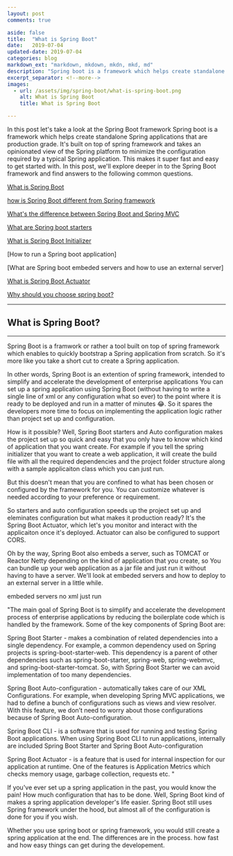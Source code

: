```yaml
---
layout: post
comments: true

aside: false
title:  "What is Spring Boot"
date:   2019-07-04
updated-date: 2019-07-04
categories: blog
markdown_ext: "markdown, mkdown, mkdn, mkd, md"
description: "Spring boot is a framework which helps create standalone Spring applications that are production grade. It's built on top of spring framework and takes an opinionated view of the Spring platform to minimize the configuration required by a typical Spring application. This makes it super fast and easy to get started with. In this post, we'll explore deeper in to the Spring Boot framework and find answers to some common questions about it."
excerpt_separator: <!--more-->
images: 
  - url: /assets/img/spring-boot/what-is-spring-boot.png
    alt: What is Spring Boot
    title: What is Spring Boot

---
```


In this post let's take a look at the Spring Boot framework 
Spring boot is a framework which helps create standalone Spring applications that are production grade. It's built on top of spring framework and takes an opinionated view of the Spring platform to minimize the configuration required by a typical Spring application. This makes it super fast and easy to get started with. In this post, we'll explore deeper in to the Spring Boot framework and find answers to the following common questions.

[What is Spring Boot](#)

[how is Spring Boot different from Spring framework](#)


[What's the difference between Spring Boot and Spring MVC](#)

[What are Spring boot starters](#)

[What is Spring Boot Initializer](#)

[How to run a Spring boot application]

[What are Spring boot embeded servers and how to use an external server]

[What is Spring Boot Actuator](https://docs.spring.io/spring-boot/docs/2.2.0.M3/reference/html/production-ready-features.html)

[Why should you choose spring boot?](#)

<!--more-->
<hr>

## What is Spring Boot?

<hr>

Spring Boot is a framwork or rather a tool built on top of spring framework which enables to quickly bootstrap a Spring application from scratch. So it's more like you take a short cut to create a Spring application.

In other words, Spring Boot is an extention of spring framework, intended to simplify and accelerate the development of enterprise applications 
You can set up a spring application using Spring Boot (without having to write a single line of xml or any configuration what so ever) to the point where it is ready to be deployed and run in a matter of minutes :joy:. So it spares the developers more time to focus on implementing the application logic rather than project set up and configuration.

How is it possible? Well, Spring Boot starters and Auto configuration makes the project set up so quick and easy that you only have to know which kind of application that you want create. For example if you tell the spring initializer that you want to create a web application, it will create the build file with all the required dependencies and the project folder structure along with a sample applicaiton class which you can just run.

But this doesn't mean that you are confined to what has been chosen or configured by the framework for you. You can customize whatever is needed according to your preference or requirement.

So starters and auto configuration speeds up the project set up and eleminates configuration but what makes it production ready?
It's the Spring Boot Actuator, which let's you monitor and interact with the applicaiton once it's deployed. Actuator can also be configured to support CORS.

Oh by the way, Spring Boot also embeds a server, such as TOMCAT or Reactor Netty depending on the kind of application that you create, so You can bundle up your web application as a jar file and just run it without having to have a server. We'll look at embeded servers and how to deploy to an external server in a little while.



embeded servers
no xml
just run

"The main goal of Spring Boot is to simplify and accelerate the development process of enterprise applications by reducing the boilerplate code which is handled by the framework. Some of the key components of Spring Boot are:

Spring Boot Starter - makes a combination of related dependencies into a single dependency. For example, a common dependency used on Spring projects is spring-boot-starter-web. This dependency is a parent of other dependencies such as spring-boot-starter, spring-web, spring-webmvc, and spring-boot-starter-tomcat. So, with Spring Boot Starter we can avoid implementation of too many dependencies.

Spring Boot Auto-configuration - automatically takes care of our XML Configurations. For example, when developing Spring MVC applications, we had to define a bunch of configurations such as views and view resolver. With this feature, we don’t need to worry about those configurations because of Spring Boot Auto-configuration.

Spring Boot CLI - is a software that is used for running and testing Spring Boot applications. When using Spring Boot CLI to run applications, internally are included Spring Boot Starter and Spring Boot Auto-configuration

Spring Boot Actuator - is a feature that is used for internal inspection for our application at runtime. One of the features is Application Metrics which checks memory usage, garbage collection, requests etc.
"


If you've ever set up a spring application in the past, you would know the pain! How much configuration that has to be done. Well, Spring Boot kind of makes a spring application developer's life easier. 
Spring Boot still uses Spring framework under the hood, but almost all of the configuration is done for you if you wish.

Whether you use spring boot or spring framework, you would still create a spring application at the end. The differences are in the process. how fast and how easy things can get during the developement.